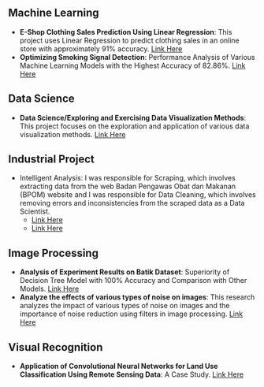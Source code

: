 ## Machine Learning
- **E-Shop Clothing Sales Prediction Using Linear Regression**: This project uses Linear Regression to predict clothing sales in an online store with approximately 91% accuracy. [Link Here](https://github.com/fazrilfahri/Artificial-Intelligence-Technology-and-Research-BISA-AI/blob/b0cda089c0cb0aa8a28fbea2c5c7dbde2d5df105/1.%20Machine%20Learning/Acc%2091%25%20E-shop.ipynb)
- **Optimizing Smoking Signal Detection**: Performance Analysis of Various Machine Learning Models with the Highest Accuracy of 82.86%. [Link Here](https://github.com/fazrilfahri/Artificial-Intelligence-Technology-and-Research-BISA-AI/blob/b0cda089c0cb0aa8a28fbea2c5c7dbde2d5df105/1.%20Machine%20Learning/Optimizing%20Smoking%20Signal%20Detection.ipynb)
## Data Science
- **Data Science/Exploring and Exercising Data Visualization Methods**: This project focuses on the exploration and application of various data visualization methods. [Link Here](https://github.com/fazrilfahri/Artificial-Intelligence-Technology-and-Research-BISA-AI/blob/b0cda089c0cb0aa8a28fbea2c5c7dbde2d5df105/2.%20Data%20Science/Exploring%20and%20Exercising%20Data%20Visualization%20Methods.ipynb)

## Industrial Project
- Intelligent Analysis: I was responsible for Scraping, which involves extracting data from the web Badan Pengawas Obat dan Makanan (BPOM) website and I was responsible for Data Cleaning, which involves removing errors and inconsistencies from the scraped data as a Data Scientist.
  - [Link Here](https://github.com/fazrilfahri/Artificial-Intelligence-Technology-and-Research-BISA-AI/blob/b0cda089c0cb0aa8a28fbea2c5c7dbde2d5df105/3.%20Intelligent%20Analysis/1.%20BPOM%20Web%20Scraping.ipynb)
  - [Link Here](https://github.com/fazrilfahri/Artificial-Intelligence-Technology-and-Research-BISA-AI/blob/b0cda089c0cb0aa8a28fbea2c5c7dbde2d5df105/3.%20Intelligent%20Analysis/2.%20Data%20Cleaning.ipynb)

## Image Processing
- **Analysis of Experiment Results on Batik Dataset**: Superiority of Decision Tree Model with 100% Accuracy and Comparison with Other Models. [Link Here](https://github.com/fazrilfahri/Artificial-Intelligence-Technology-and-Research-BISA-AI/blob/b0cda089c0cb0aa8a28fbea2c5c7dbde2d5df105/4.%20Image%20Processing/Analysis%20of%20Experiment%20Results%20on%20Batik%20Dataset%20Superiority%20of%20Decision%20Tree%20Model%20with%20100%25%20Accuracy%20and%20Comparison%20with%20Other%20Models..ipynb)
- **Analyze the effects of various types of noise on images**: This research analyzes the impact of various types of noise on images and the importance of noise reduction using filters in image processing. [Link Here](https://github.com/fazrilfahri/Artificial-Intelligence-Technology-and-Research-BISA-AI/blob/b0cda089c0cb0aa8a28fbea2c5c7dbde2d5df105/4.%20Image%20Processing/Analyze%20the%20effects%20of%20various%20types%20of%20noise%20on%20images%20and%20the%20importance%20of%20noise%20reduction%20with%20filters%20in%20image%20processing.ipynb)

## Visual Recognition
- **Application of Convolutional Neural Networks for Land Use Classification Using Remote Sensing Data**: A Case Study. [Link Here](https://github.com/fazrilfahri/Artificial-Intelligence-Technology-and-Research-BISA-AI/blob/b0cda089c0cb0aa8a28fbea2c5c7dbde2d5df105/5.%20Visual%20Recognition/1.%20ucmerced_Fazril_Fahri.ipynb)
